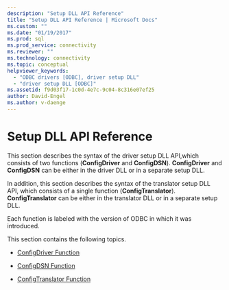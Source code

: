 ```yaml
---
description: "Setup DLL API Reference"
title: "Setup DLL API Reference | Microsoft Docs"
ms.custom: ""
ms.date: "01/19/2017"
ms.prod: sql
ms.prod_service: connectivity
ms.reviewer: ""
ms.technology: connectivity
ms.topic: conceptual
helpviewer_keywords: 
  - "ODBC drivers [ODBC], driver setup DLL"
  - "driver setup DLL [ODBC]"
ms.assetid: f9d03f17-1c0d-4e7c-9c04-8c316e07ef25
author: David-Engel
ms.author: v-daenge
---
```

# Setup DLL API Reference
This section describes the syntax of the driver setup DLL API,which consists of two functions (**ConfigDriver** and **ConfigDSN**). **ConfigDriver** and **ConfigDSN** can be either in the driver DLL or in a separate setup DLL.  
  
 In addition, this section describes the syntax of the translator setup DLL API, which consists of a single function (**ConfigTranslator**). **ConfigTranslator** can be either in the translator DLL or in a separate setup DLL.  
  
 Each function is labeled with the version of ODBC in which it was introduced.  
  
 This section contains the following topics.  
  
-   [ConfigDriver Function](../../../odbc/reference/syntax/configdriver-function.md)  
  
-   [ConfigDSN Function](../../../odbc/reference/syntax/configdsn-function.md)  
  
-   [ConfigTranslator Function](../../../odbc/reference/syntax/configtranslator-function.md)
